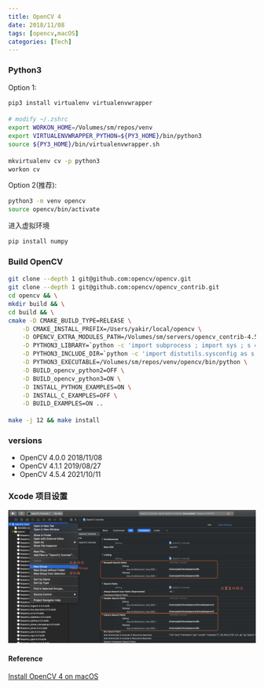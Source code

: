 ```yaml
---
title: OpenCV 4
date: 2018/11/08
tags: [opencv,macOS]
categories: [Tech]
---
```



### Python3

Option 1:

```bash
pip3 install virtualenv virtualenvwrapper

# modify ~/.zshrc
export WORKON_HOME=/Volumes/sm/repos/venv
export VIRTUALENVWRAPPER_PYTHON=${PY3_HOME}/bin/python3
source ${PY3_HOME}/bin/virtualenvwrapper.sh

mkvirtualenv cv -p python3
workon cv
```

Option 2(推荐):

```bash
python3 -m venv opencv
source opencv/bin/activate
```

进入虚拟环境

```bash
pip install numpy
```

### Build OpenCV

```bash
git clone --depth 1 git@github.com:opencv/opencv.git
git clone --depth 1 git@github.com:opencv/opencv_contrib.git
cd opencv && \
mkdir build && \
cd build && \
cmake -D CMAKE_BUILD_TYPE=RELEASE \
    -D CMAKE_INSTALL_PREFIX=/Users/yakir/local/opencv \
    -D OPENCV_EXTRA_MODULES_PATH=/Volumes/sm/servers/opencv_contrib-4.5.4/modules \
    -D PYTHON3_LIBRARY=`python -c 'import subprocess ; import sys ; s = subprocess.check_output("python-config --configdir", shell=True).decode("utf-8").strip() ; (M, m) = sys.version_info[:2] ; print("{}/libpython{}.{}.dylib".format(s, M, m))'` \
    -D PYTHON3_INCLUDE_DIR=`python -c 'import distutils.sysconfig as s; print(s.get_python_inc())'` \
    -D PYTHON3_EXECUTABLE=/Volumes/sm/repos/venv/opencv/bin/python \
    -D BUILD_opencv_python2=OFF \
    -D BUILD_opencv_python3=ON \
    -D INSTALL_PYTHON_EXAMPLES=ON \
    -D INSTALL_C_EXAMPLES=OFF \
    -D BUILD_EXAMPLES=ON ..

make -j 12 && make install
```

### versions

+ OpenCV 4.0.0 2018/11/08
+ OpenCV 4.1.1 2019/08/27
+ OpenCV 4.5.4 2021/10/11

### Xcode 项目设置

![xcode-opencv项目](/imgs/opencv-xcode.png)

#### Reference

[Install OpenCV 4 on macOS](https://www.pyimagesearch.com/2018/08/17/install-opencv-4-on-macos/)
